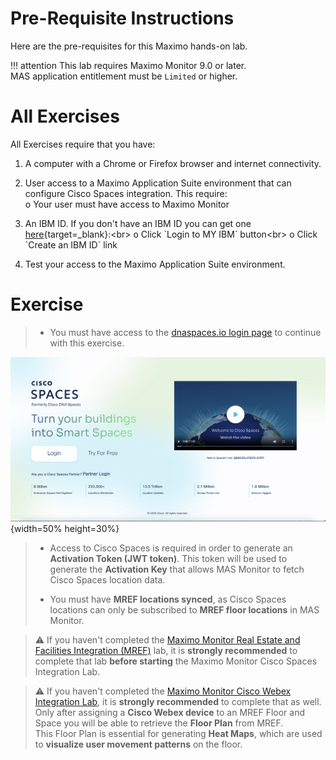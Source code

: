 # Pre-Requisite Instructions

Here are the pre-requisites for this Maximo hands-on lab.  

!!! attention
    This lab requires Maximo Monitor 9.0 or later.</br>
    MAS application entitlement must be `Limited` or higher.

# All Exercises

All Exercises require that you have:

1.  A computer with a Chrome or Firefox browser and internet connectivity.

2.  User access to a Maximo Application Suite environment that can configure Cisco Spaces integration. This require:</br>
o Your user must have access to Maximo Monitor</br>

3.  An IBM ID.  If you don't have an IBM ID you can get one [here](https://www.ibm.com/account/reg/signup?){target=_blank}:<br>
o Click `Login to MY IBM` button<br>
o Click `Create an IBM ID` link

4.  Test your access to the Maximo Application Suite environment.

# Exercise

> - You must have access to the [dnaspaces.io login page](https://dnaspaces.io/login) to continue with this exercise.

![DNA Space Login Page](img/dnaspace_login.png){width=50% height=30%}
>
> - Access to Cisco Spaces is required in order to generate an **Activation Token (JWT token)**. This token will be used to generate the **Activation Key** that allows MAS Monitor to fetch Cisco Spaces location data.
>
> - You must have **MREF locations synced**, as Cisco Spaces locations can only be subscribed to **MREF floor locations** in MAS Monitor.

> ⚠️ If you haven't completed the [Maximo Monitor Real Estate and Facilities Integration (MREF)](/monitor_MREF_integration_9.1/) lab, it is **strongly recommended** to complete that lab **before starting** the Maximo Monitor Cisco Spaces Integration Lab.

> ⚠️ If you haven't completed the [Maximo Monitor Cisco Webex Integration Lab](/monitor_cisco_webex_integration_9.1/), it is **strongly recommended** to complete that as well.  
> Only after assigning a **Cisco Webex device** to an MREF Floor and Space you will be able to retrieve the **Floor Plan** from MREF.  
> This Floor Plan is essential for generating **Heat Maps**, which are used to **visualize user movement patterns** on the floor.


